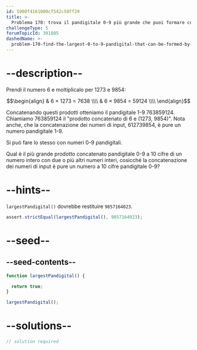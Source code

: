 ```yaml
---
id: 5900f4161000cf542c50ff29
title: >-
  Problema 170: trova il pandigitale 0-9 più grande che puoi formare concatenando prodotti
challengeType: 5
forumTopicId: 301805
dashedName: >-
  problem-170-find-the-largest-0-to-9-pandigital-that-can-be-formed-by-concatenating-products
---
```


# --description--

Prendi il numero 6 e moltiplicalo per 1273 e 9854:

$$\begin{align} & 6 × 1273 = 7638 \\\\ & 6 × 9854 = 59124 \\\\ \end{align}$$

Concatenando questi prodotti otteniamo il pandigitale 1-9 763859124. Chiamiamo 763859124 il "prodotto concatenato di 6 e (1273, 9854)". Nota anche, che la concatenazione dei numeri di input, 612739854, è pure un numero pandigitale 1-9.

Si può fare lo stesso con numeri 0-9 pandigitali.

Qual è il più grande prodotto concatenato pandigitale 0-9 a 10 cifre di un numero intero con due o più altri numeri interi, cosicché la concatenazione dei numeri di input è pure un numero a 10 cifre pandigitale 0-9?

# --hints--

`largestPandigital()` dovrebbe restituire `9857164023`.

```js
assert.strictEqual(largestPandigital(), 9857164023);
```

# --seed--

## --seed-contents--

```js
function largestPandigital() {

  return true;
}

largestPandigital();
```

# --solutions--

```js
// solution required
```
